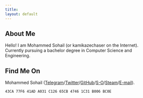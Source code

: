 ```yaml
---
title: 
layout: default
---
```

## About Me

Hello! I am Mohammed Sohail (or kamikazechaser on the Internet). Currently pursuing a bachelor degree in Computer Science and Engineering.

## Find Me On

Mohammed Sohail ([Telegram](https://telegram.me/kamikazechaser)/[Twitter](http://twitter.com/sohailsameja)/[GitHub](https://github.com/kamikazechaser)/[S-O](https://stackoverflow.com/users/6004371/mohammed-sohail)/[Steam](https://steamcommunity.com/id/kamikazechaser)/[E-mail](mailto:sohailsameja@gmail.com)).


```
43CA 77F6 41AD A031 C126 65CB 4746 1C31 B006 BC0E
```
